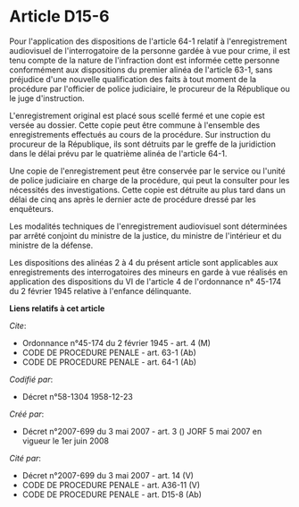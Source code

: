 # Article D15-6

Pour l'application des dispositions de l'article 64-1 relatif à l'enregistrement audiovisuel de l'interrogatoire de la
personne gardée à vue pour crime, il est tenu compte de la nature de l'infraction dont est informée cette personne
conformément aux dispositions du premier alinéa de l'article 63-1, sans préjudice d'une nouvelle qualification des faits à
tout moment de la procédure par l'officier de police judiciaire, le procureur de la République ou le juge d'instruction.

L'enregistrement original est placé sous scellé fermé et une copie est versée au dossier. Cette copie peut être commune à
l'ensemble des enregistrements effectués au cours de la procédure. Sur instruction du procureur de la République, ils sont
détruits par le greffe de la juridiction dans le délai prévu par le quatrième alinéa de l'article 64-1.

Une copie de l'enregistrement peut être conservée par le service ou l'unité de police judiciaire en charge de la procédure,
qui peut la consulter pour les nécessités des investigations. Cette copie est détruite au plus tard dans un délai de cinq ans
après le dernier acte de procédure dressé par les enquêteurs.

Les modalités techniques de l'enregistrement audiovisuel sont déterminées par arrêté conjoint du ministre de la justice, du
ministre de l'intérieur et du ministre de la défense.

Les dispositions des alinéas 2 à 4 du présent article sont applicables aux enregistrements des interrogatoires des mineurs en
garde à vue réalisés en application des dispositions du VI de l'article 4 de l'ordonnance n° 45-174 du 2 février 1945
relative à l'enfance délinquante.

**Liens relatifs à cet article**

_Cite_:

  - Ordonnance n°45-174 du 2 février 1945 - art. 4 (M)
  - CODE DE PROCEDURE PENALE - art. 63-1 (Ab)
  - CODE DE PROCEDURE PENALE - art. 64-1 (Ab)

_Codifié par_:

  - Décret n°58-1304 1958-12-23

_Créé par_:

  - Décret n°2007-699 du 3 mai 2007 - art. 3 () JORF 5 mai 2007 en vigueur le 1er juin 2008

_Cité par_:

  - Décret n°2007-699 du 3 mai 2007 - art. 14 (V)
  - CODE DE PROCEDURE PENALE - art. A36-11 (V)
  - CODE DE PROCEDURE PENALE - art. D15-8 (Ab)
